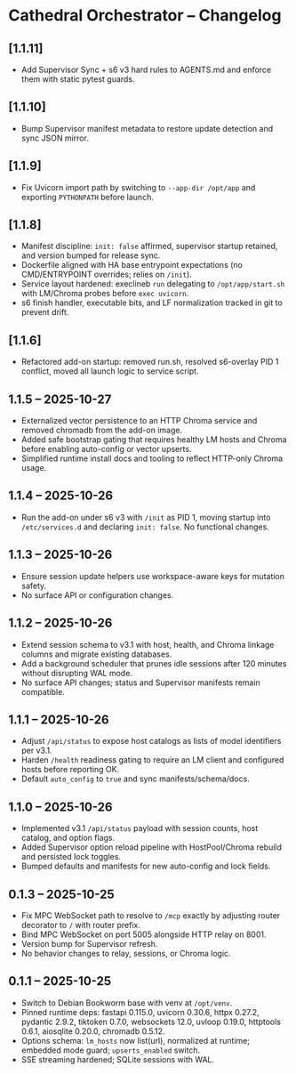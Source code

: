 # Cathedral Orchestrator – Changelog

## [1.1.11]
- Add Supervisor Sync + s6 v3 hard rules to AGENTS.md and enforce them with static pytest guards.

## [1.1.10]
- Bump Supervisor manifest metadata to restore update detection and sync JSON mirror.

## [1.1.9]
- Fix Uvicorn import path by switching to `--app-dir /opt/app` and exporting `PYTHONPATH` before launch.

## [1.1.8]
- Manifest discipline: `init: false` affirmed, supervisor startup retained, and version bumped for release sync.
- Dockerfile aligned with HA base entrypoint expectations (no CMD/ENTRYPOINT overrides; relies on `/init`).
- Service layout hardened: execlineb `run` delegating to `/opt/app/start.sh` with LM/Chroma probes before `exec uvicorn`.
- s6 finish handler, executable bits, and LF normalization tracked in git to prevent drift.

## [1.1.6]
- Refactored add-on startup: removed run.sh, resolved s6-overlay PID 1 conflict, moved all launch logic to service script.

## 1.1.5 – 2025-10-27
- Externalized vector persistence to an HTTP Chroma service and removed chromadb from the add-on image.
- Added safe bootstrap gating that requires healthy LM hosts and Chroma before enabling auto-config or vector upserts.
- Simplified runtime install docs and tooling to reflect HTTP-only Chroma usage.

## 1.1.4 – 2025-10-26
- Run the add-on under s6 v3 with `/init` as PID 1, moving startup into `/etc/services.d` and declaring `init: false`. No functional changes.

## 1.1.3 – 2025-10-26
- Ensure session update helpers use workspace-aware keys for mutation safety.
- No surface API or configuration changes.

## 1.1.2 – 2025-10-26
- Extend session schema to v3.1 with host, health, and Chroma linkage columns and migrate existing databases.
- Add a background scheduler that prunes idle sessions after 120 minutes without disrupting WAL mode.
- No surface API changes; status and Supervisor manifests remain compatible.

## 1.1.1 – 2025-10-26
- Adjust `/api/status` to expose host catalogs as lists of model identifiers per v3.1.
- Harden `/health` readiness gating to require an LM client and configured hosts before reporting OK.
- Default `auto_config` to `true` and sync manifests/schema/docs.

## 1.1.0 – 2025-10-26
- Implemented v3.1 `/api/status` payload with session counts, host catalog, and option flags.
- Added Supervisor option reload pipeline with HostPool/Chroma rebuild and persisted lock toggles.
- Bumped defaults and manifests for new auto-config and lock fields.


## 0.1.3 – 2025-10-25
- Fix MPC WebSocket path to resolve to `/mcp` exactly by adjusting router decorator to `/` with router prefix.
- Bind MPC WebSocket on port 5005 alongside HTTP relay on 8001.
- Version bump for Supervisor refresh.
- No behavior changes to relay, sessions, or Chroma logic.

## 0.1.1 – 2025-10-25
- Switch to Debian Bookworm base with venv at `/opt/venv`.
- Pinned runtime deps: fastapi 0.115.0, uvicorn 0.30.6, httpx 0.27.2, pydantic 2.9.2, tiktoken 0.7.0, websockets 12.0, uvloop 0.19.0, httptools 0.6.1, aiosqlite 0.20.0, chromadb 0.5.12.
- Options schema: `lm_hosts` now list(url), normalized at runtime; embedded mode guard; `upserts_enabled` switch.
- SSE streaming hardened; SQLite sessions with WAL.
